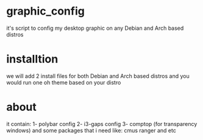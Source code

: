 # graphic_config
it's script to config my desktop graphic on any Debian and Arch based distros

# installtion
we will add 2 install files for both Debian and Arch based distros and you would run one oh theme based on your distro

# about
it contain:
1- polybar config
2- i3-gaps config
3- comptop (for transparency windows)
and some packages that i need like:
cmus
ranger
and etc

